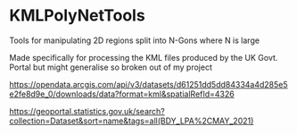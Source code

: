 # KMLPolyNetTools
Tools for manipulating 2D regions split into N-Gons where N is large

Made specifically for processing the KML files produced by the UK Govt. Portal but might generalise so broken out of my project

https://opendata.arcgis.com/api/v3/datasets/d61251dd5dd84334a4d285e5e2fe8d9e_0/downloads/data?format=kml&spatialRefId=4326

https://geoportal.statistics.gov.uk/search?collection=Dataset&sort=name&tags=all(BDY_LPA%2CMAY_2021)
